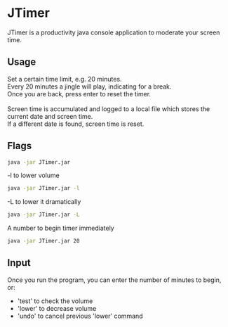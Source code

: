 # JTimer
JTimer is a productivity java console application to moderate your screen time.
## Usage
Set a certain time limit, e.g. 20 minutes. <br>
Every 20 minutes a jingle will play, indicating for a break. <br>
Once you are back, press enter to reset the timer. <br>
<br>
Screen time is accumulated and logged to a local file which stores the current date and screen time. <br>
If a different date is found, screen time is reset. <br>
## Flags
```bash
java -jar JTimer.jar
```
-l to lower volume
```bash
java -jar JTimer.jar -l
```
-L to lower it dramatically
```bash
java -jar JTimer.jar -L
```
A number to begin timer immediately
```bash
java -jar JTimer.jar 20
```
## Input
Once you run the program, you can enter the number of minutes to begin, or:
- 'test' to check the volume
- 'lower' to decrease volume
- 'undo' to cancel previous 'lower' command

